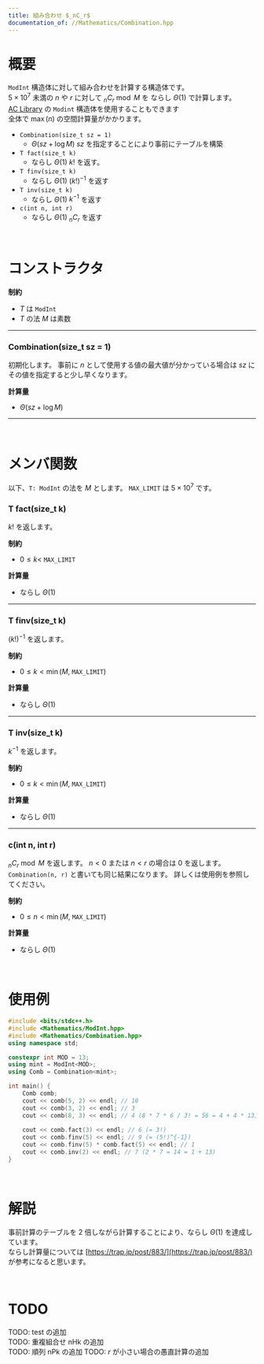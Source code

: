 ```yaml
---
title: 組み合わせ $_nC_r$
documentation_of: //Mathematics/Combination.hpp
---
```


# 概要

`ModInt` 構造体に対して組み合わせを計算する構造体です。  
$5 \times 10^7$ 未満の $n$ や $r$ に対して $_nC_r \bmod{M}$ を ならし $\Theta(1)$ で計算します。  
[AC Library](https://github.com/atcoder/ac-library) の `Modint` 構造体を使用することもできます  
全体で $\max(n)$ の空間計算量がかかります。  

- `Combination(size_t sz = 1)`
	- $\Theta(sz + \log{M})$ $sz$ を指定することにより事前にテーブルを構築
- `T fact(size_t k)`
	- ならし $\Theta(1)$ $k!$ を返す。
- `T finv(size_t k)`
	- ならし $\Theta(1)$ $(k!)^{-1}$ を返す
- `T inv(size_t k)`
	- ならし $\Theta(1)$ $k^{-1}$ を返す
- `c(int n, int r)`
	- ならし $\Theta(1)$ $_nC_r$ を返す

<br>

# コンストラクタ

**制約**

- $T$ は `ModInt`
- $T$ の法 $M$ は素数

---

### Combination(size_t sz = 1)

初期化します。
事前に $n$ として使用する値の最大値が分かっている場合は $sz$ にその値を指定すると少し早くなります。

**計算量**

- $\Theta(sz + \log{M})$

---

<br>

# メンバ関数

以下、`T: ModInt` の法を $M$ とします。
`MAX_LIMIT` は $5 \times 10^7$ です。  

### T fact(size_t k)

$k!$ を返します。  

**制約**

- $0 \leq k <$ `MAX_LIMIT`

**計算量**

- ならし $\Theta(1)$

---

### T finv(size_t k)

$(k!)^{-1}$ を返します。  

**制約**

- $0 \leq k < \min(M,$ `MAX_LIMIT`$)$

**計算量**

- ならし $\Theta(1)$

---

### T inv(size_t k)

$k^{-1}$ を返します。  

**制約**

- $0 \leq k < \min(M,$ `MAX_LIMIT`$)$

**計算量**

- ならし $\Theta(1)$

---

### c(int n, int r)

$_nC_r \bmod{M}$ を返します。
$n < 0$ または $n < r$ の場合は $0$ を返します。  
`Combination(n, r)` と書いても同じ結果になります。
詳しくは使用例を参照してください。  

**制約**

- $0 \leq n < \min(M,$ `MAX_LIMIT`$)$

**計算量**

- ならし $\Theta(1)$

<br>

# 使用例

```cpp
#include <bits/stdc++.h>
#include <Mathematics/ModInt.hpp>
#include <Mathematics/Combination.hpp>
using namespace std;

constexpr int MOD = 13;
using mint = ModInt<MOD>;
using Comb = Combination<mint>;

int main() {
	Comb comb;
	cout << comb(5, 2) << endl; // 10
	cout << comb(3, 2) << endl; // 3
	cout << comb(8, 3) << endl; // 4 (8 * 7 * 6 / 3! = 56 = 4 + 4 * 13)
	
	cout << comb.fact(3) << endl; // 6 (= 3!)
	cout << comb.finv(5) << endl; // 9 (= (5!)^{-1})
	cout << comb.finv(5) * comb.fact(5) << endl; // 1
	cout << comb.inv(2) << endl; // 7 (2 * 7 = 14 = 1 + 13)
}
```

<br>

# 解説

事前計算のテーブルを $2$ 倍しながら計算することにより、ならし $\Theta(1)$ を達成しています。  
ならし計算量については [https://trap.jp/post/883/](https://trap.jp/post/883/) が参考になると思います。  

<br>

# TODO

TODO: test の追加  
TODO: 重複組合せ nHk の追加  
TODO: 順列 nPk の追加
TODO: $r$ が小さい場合の愚直計算の追加  